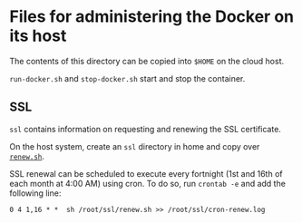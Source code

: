 # Files for administering the Docker on its host

The contents of this directory can be copied into `$HOME` on the cloud host.

`run-docker.sh` and `stop-docker.sh` start and stop the container.

## SSL

`ssl` contains information on requesting and renewing the SSL certificate.

On the host system, create an `ssl` directory in home and copy over [`renew.sh`](ssl/renew.sh).

SSL renewal can be scheduled to execute every fortnight (1st and 16th of each month at 4:00 AM) using cron. To do so, run `crontab -e` and add the following line:

```
0 4 1,16 * *  sh /root/ssl/renew.sh >> /root/ssl/cron-renew.log
```
